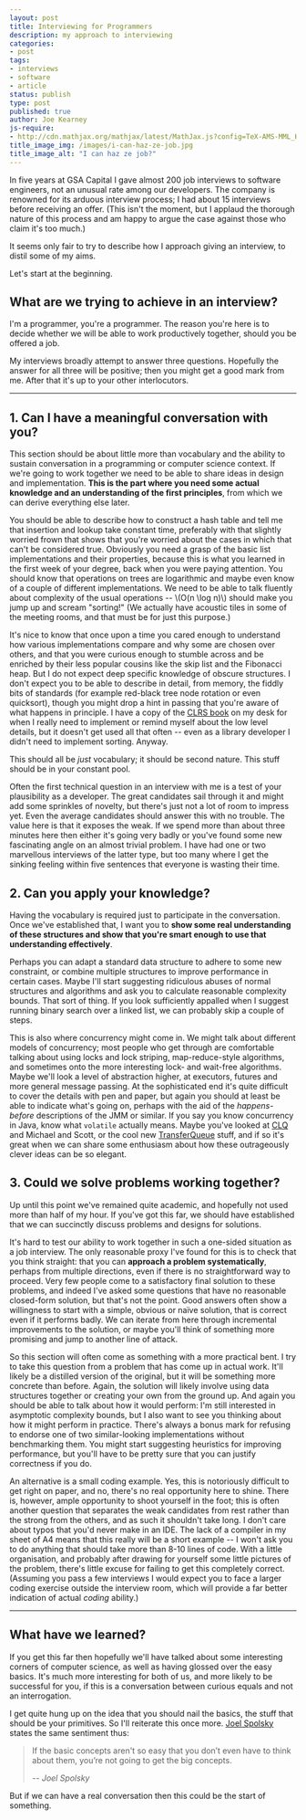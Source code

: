 ```yaml
---
layout: post
title: Interviewing for Programmers
description: my approach to interviewing
categories:
- post
tags:
- interviews
- software
- article
status: publish
type: post
published: true
author: Joe Kearney
js-require:
- http://cdn.mathjax.org/mathjax/latest/MathJax.js?config=TeX-AMS-MML_HTMLorMML
title_image_img: /images/i-can-haz-ze-job.jpg
title_image_alt: "I can haz ze job?"
---
```


In five years at GSA Capital I gave almost 200 job interviews to software engineers, not an unusual rate among our developers. The company is renowned for its arduous interview process; I had about 15 interviews before receiving an offer. (This isn't the moment, but I applaud the thorough nature of this process and am happy to argue the case against those who claim it's too much.)

It seems only fair to try to describe how I approach giving an interview, to distil some of my aims.

Let's start at the beginning.

## What are we trying to achieve in an interview?

I'm a programmer, you're a programmer. The reason you're here is to decide whether we will be able to work productively together, should you be offered a job.

My interviews broadly attempt to answer three questions. Hopefully the answer for all three will be positive; then you might get a good mark from me. After that it's up to your other interlocutors.

***

## 1. Can I have a meaningful conversation with you?

This section should be about little more than vocabulary and the ability to sustain conversation in a programming or computer science context. If we're going to work together we need to be able to share ideas in design and implementation. **This is the part where you need some actual knowledge and an understanding of the first principles**, from which we can derive everything else later.

You should be able to describe how to construct a hash table and tell me that insertion and lookup take constant time, preferably with that slightly worried frown that shows that you're worried about the cases in which that can't be considered true. Obviously you need a grasp of the basic list implementations and their properties, because this is what you learned in the first week of your degree, back when you were paying attention. You should know that operations on trees are logarithmic and maybe even know of a couple of different implementations. We need to be able to talk fluently about complexity of the usual operations -- \\(O(n \log n)\\) should make you jump up and scream "sorting!" (We actually have acoustic tiles in some of the meeting rooms, and that must be for just this purpose.)

It's nice to know that once upon a time you cared enough to understand how various implementations compare and why some are chosen over others, and that you were curious enough to stumble across and be enriched by their less popular cousins like the skip list and the Fibonacci heap. But I do not expect deep specific knowledge of obscure structures. I don't expect you to be able to describe in detail, from memory, the fiddly bits of standards (for example red-black tree node rotation or even quicksort), though you might drop a hint in passing that you're aware of what happens in principle. I have a copy of the [CLRS book](http://mitpress.mit.edu/books/introduction-algorithms) on my desk for when I really need to implement or remind myself about the low level details, but it doesn't get used all that often -- even as a library developer I didn't need to implement sorting. Anyway.

This should all be *just* vocabulary; it should be second nature. This stuff should be in your constant pool.

Often the first technical question in an interview with me is a test of your plausibility as a developer. The great candidates sail through it and might add some sprinkles of novelty, but there's just not a lot of room to impress yet. Even the average candidates should answer this with no trouble. The value here is that it exposes the weak. If we spend more than about three minutes here then either it's going very badly or you've found some new fascinating angle on an almost trivial problem. I have had one or two marvellous interviews of the latter type, but too many where I get the sinking feeling within five sentences that everyone is wasting their time.

## 2. Can you apply your knowledge?

Having the vocabulary is required just to participate in the conversation. Once we've established that, I want you to **show some real understanding of these structures and show that you're smart enough to use that understanding effectively**.

Perhaps you can adapt a standard data structure to adhere to some new constraint, or combine multiple structures to improve performance in certain cases. Maybe I'll start suggesting ridiculous abuses of normal structures and algorithms and ask you to calculate reasonable complexity bounds. That sort of thing. If you look sufficiently appalled when I suggest running binary search over a linked list, we can probably skip a couple of steps.

This is also where concurrency might come in. We might talk about different models of concurrency; most people who get through are comfortable talking about using locks and lock striping, map-reduce-style algorithms, and sometimes onto the more interesting lock- and wait-free algorithms. Maybe we'll look a level of abstraction higher, at executors, futures and more general message passing. At the sophisticated end it's quite difficult to cover the details with pen and paper, but again you should at least be able to indicate what's going on, perhaps with the aid of the *happens-before* descriptions of the JMM or similar. If you say you know concurrency in Java, know what `volatile` actually means. Maybe you've looked at [CLQ](http://docs.oracle.com/javase/7/docs/api/java/util/concurrent/ConcurrentLinkedQueue.html) and Michael and Scott, or the cool new [TransferQueue](http://docs.oracle.com/javase/7/docs/api/java/util/concurrent/LinkedTransferQueue.html) stuff, and if so it's great when we can share some enthusiasm about how these outrageously clever ideas can be so elegant.

## 3. Could we solve problems working together?

Up until this point we've remained quite academic, and hopefully not used more than half of my hour. If you've got this far, we should have established that we can succinctly discuss problems and designs for solutions.

It's hard to test our ability to work together in such a one-sided situation as a job interview. The only reasonable proxy I've found for this is to check that you think straight: that you can **approach a problem systematically**, perhaps from multiple directions, even if there is no straightforward way to proceed. Very few people come to a satisfactory final solution to these problems, and indeed I've asked some questions that have no reasonable closed-form solution, but that's not the point. Good answers often show a willingness to start with a simple, obvious or naïve solution, that is correct even if it performs badly. We can iterate from here through incremental improvements to the solution, or maybe you'll think of something more promising and jump to another line of attack.

So this section will often come as something with a more practical bent. I try to take this question from a problem that has come up in actual work. It'll likely be a distilled version of the original, but it will be something more concrete than before. Again, the solution will likely involve using data structures together or creating your own from the ground up. And again you should be able to talk about how it would perform: I'm still interested in asymptotic complexity bounds, but I also want to see you thinking about how it might perform in practice. There's always a bonus mark for refusing to endorse one of two similar-looking implementations without benchmarking them. You might start suggesting heuristics for improving performance, but you'll have to be pretty sure that you can justify correctness if you do.

An alternative is a small coding example. Yes, this is notoriously difficult to get right on paper, and no, there's no real opportunity here to shine. There is, however, ample opportunity to shoot yourself in the foot; this is often another question that separates the weak candidates from rest rather than the strong from the others, and as such it shouldn't take long. I don't care about typos that you'd never make in an IDE. The lack of a compiler in my sheet of A4 means that this really will be a short example -- I won't ask you to do anything that should take more than 8-10 lines of code. With a little organisation, and probably after drawing for yourself some little pictures of the problem, there's little excuse for failing to get this completely correct. (Assuming you pass a few interviews I would expect you to face a larger coding exercise outside the interview room, which will provide a far better indication of actual *coding* ability.)

***

## What have we learned?

If you get this far then hopefully we'll have talked about some interesting corners of computer science, as well as having glossed over the easy basics. It's much more interesting for both of us, and more likely to be successful for you, if this is a conversation between curious equals and not an interrogation.

I get quite hung up on the idea that you should nail the basics, the stuff that should be your primitives. So I'll reiterate this once more. [Joel Spolsky](http://www.joelonsoftware.com/articles/GuerrillaInterviewing3.html) states the same sentiment thus:

> If the basic concepts aren't so easy that you don’t even have to think about them, you’re not going to get the big concepts.
>
> <cite>-- Joel Spolsky</cite>

But if we can have a real conversation then this could be the start of something.
